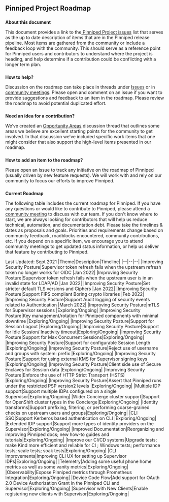 
## **Pinniped Project Roadmap**


### 
**About this document**

This document provides a link to the[ Pinniped Project issues](https://github.com/vmware-tanzu/pinniped/issues) list that serves as the up to date description of items that are in the Pinniped release pipeline. Most items are gathered from the community or include a feedback loop with the community. This should serve as a reference point for Pinniped users and contributors to understand where the project is heading, and help determine if a contribution could be conflicting with a longer term plan.


### 
**How to help?**

Discussion on the roadmap can take place in threads under [Issues](https://github.com/vmware-tanzu/pinniped/issues) or in [community meetings](https://github.com/vmware-tanzu/pinniped/blob/main/CONTRIBUTING.md#meeting-with-the-maintainers). Please open and comment on an issue if you want to provide suggestions and feedback to an item in the roadmap. Please review the roadmap to avoid potential duplicated effort.


### 
**Need an idea for a contribution?**

We’ve created an [Opportunity Areas](https://github.com/vmware-tanzu/pinniped/discussions/483) discussion thread that outlines some areas we believe are excellent starting points for the community to get involved. In that discussion we’ve included specific work items that one might consider that also support the high-level items presented in our roadmap. 


### 
**How to add an item to the roadmap?**

Please open an issue to track any initiative on the roadmap of Pinniped (usually driven by new feature requests). We will work with and rely on our community to focus our efforts to improve Pinniped.


### 
**Current Roadmap**

The following table includes the current roadmap for Pinniped. If you have any questions or would like to contribute to Pinniped, please attend a [community meeting](https://github.com/vmware-tanzu/pinniped/blob/main/CONTRIBUTING.md#meeting-with-the-maintainers) to discuss with our team. If you don't know where to start, we are always looking for contributors that will help us reduce technical, automation, and documentation debt. Please take the timelines & dates as proposals and goals. Priorities and requirements change based on community feedback, roadblocks encountered, community contributions, etc. If you depend on a specific item, we encourage you to attend community meetings to get updated status information, or help us deliver that feature by contributing to Pinniped.



Last Updated: Sept 2021
|Theme|Description|Timeline|
|--|--|--|
|Improving Security Posture|Supervisor token refresh fails when the upstream refresh token no longer works for OIDC |Jan 2022|
|Improving Security Posture|Supervisor token refresh fails when the upstream user is in an invalid state for LDAP/AD |Jan 2022|
|Improving Security Posture|Set stricter default TLS versions and Ciphers |Jan 2022|
|Improving Security Posture|Support FIPS compliant Boring crypto libraries |Feb 2022|
|Improving Security Posture|Support Audit logging of security events related to Authentication |March 2022|
|Improving Security Posture|mTLS for Supervisor sessions |Exploring/Ongoing|
|Improving Security Posture|Key management/rotation for Pinniped components with minimal downtime |Exploring/Ongoing|
|Improving Security Posture|Support for Session Logout |Exploring/Ongoing|
|Improving Security Posture|Support for Idle Session/ Inactivity timeout|Exploring/Ongoing|
|Improving Security Posture|Support for Max Concurrent Sessions|Exploring/Ongoing|
|Improving Security Posture|Support for configurable Session Length |Exploring/Ongoing|
|Improving Security Posture|Reject use of username and groups with system: prefix  |Exploring/Ongoing|
|Improving Security Posture|Support for using external KMS for Supervisor signing keys |Exploring/Ongoing|
|Improving Security Posture|Client side use of Secure Enclaves for Session data |Exploring/Ongoing|
|Improving Security Posture|Enforce the use of HTTP Strict Transport (HSTS) |Exploring/Ongoing|
|Improving Security Posture|Assert that Pinniped runs under the restricted PSP version2 levels  |Exploring/Ongoing|
|Multiple IDP support|Support multiple IDPs configured on a single Supervisor|Exploring/Ongoing|
|Wider Concierge cluster support|Support for OpenShift cluster types in the Concierge|Exploring/Ongoing|
|Identity transforms|Support prefixing, filtering, or performing coarse-grained checks on upstream users and groups|Exploring/Ongoing|
|CLI SSO|Support Kerberos based authentication on CLI |Exploring/Ongoing|
|Extended IDP support|Support more types of identity providers on the Supervisor|Exploring/Ongoing|
|Improved Documentation|Reorganizing and improving Pinniped docs; new how-to guides and tutorials|Exploring/Ongoing|
|Improve our CI/CD systems|Upgrade tests; make Kind more efficient and reliable for CI ; Windows tests; performance tests; scale tests; soak tests|Exploring/Ongoing|
|CLI Improvements|Improving CLI UX for setting up Supervisor IDPs|Exploring/Ongoing|
|Telemetry|Adding some useful phone home metrics as well as some vanity metrics|Exploring/Ongoing|
|Observability|Expose Pinniped metrics through Prometheus Integration|Exploring/Ongoing|
|Device Code Flow|Add support for OAuth 2.0 Device Authorization Grant in the Pinniped CLI and Supervisor|Exploring/Ongoing|
|Supervisor with New Clients|Enable registering new clients with Supervisor|Exploring/Ongoing|

   
